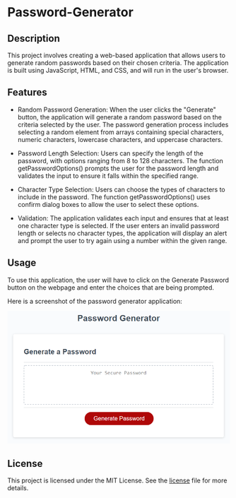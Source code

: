 # Password-Generator

## Description
This project involves creating a web-based application that allows users to generate random passwords based on their chosen criteria. The application is built using JavaScript, HTML, and CSS, and will run in the user's browser.

## Features
* Random Password Generation: When the user clicks the "Generate" button, the application will generate a random password based on the criteria selected by the user. The password generation process includes selecting a random element from arrays containing special characters, numeric characters, lowercase characters, and uppercase characters.

* Password Length Selection: Users can specify the length of the password, with options ranging from 8 to 128 characters. The function getPasswordOptions() prompts the user for the password length and validates the input to ensure it falls within the specified range.

* Character Type Selection: Users can choose the types of characters to include in the password. The function getPasswordOptions() uses confirm dialog boxes to allow the user to select these options.

* Validation: The application validates each input and ensures that at least one character type is selected. If the user enters an invalid password length or selects no character types, the application will display an alert and prompt the user to try again using a number within the given range.

## Usage
To use this application, the user will have to click on the Generate Password button on the webpage and enter the choices that are being prompted.


Here is a screenshot of the password generator application:

![alt"console-screenshot"](./assets/05-javascript-challenge-demo.png)

## License
This project is licensed under the MIT License. See the [license](./LICENSE) file for more details.